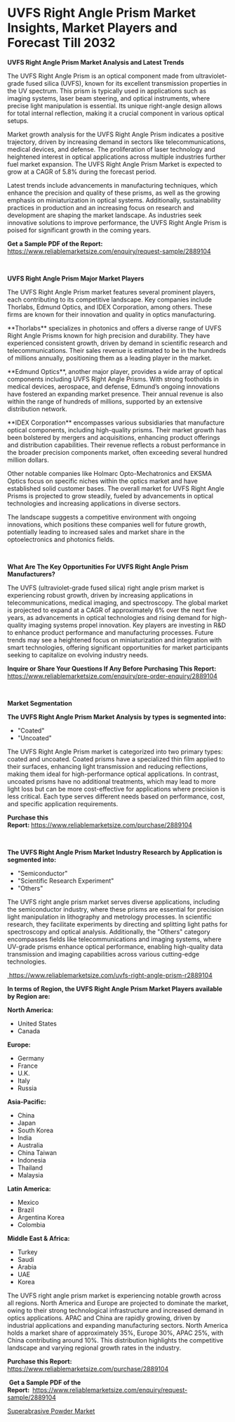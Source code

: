 <p><h1>UVFS Right Angle Prism Market Insights, Market Players and Forecast Till 2032</h1></p><p><strong>UVFS Right Angle Prism Market Analysis and Latest Trends</strong></p>
<p><p>The UVFS Right Angle Prism is an optical component made from ultraviolet-grade fused silica (UVFS), known for its excellent transmission properties in the UV spectrum. This prism is typically used in applications such as imaging systems, laser beam steering, and optical instruments, where precise light manipulation is essential. Its unique right-angle design allows for total internal reflection, making it a crucial component in various optical setups.</p><p>Market growth analysis for the UVFS Right Angle Prism indicates a positive trajectory, driven by increasing demand in sectors like telecommunications, medical devices, and defense. The proliferation of laser technology and heightened interest in optical applications across multiple industries further fuel market expansion. The UVFS Right Angle Prism Market is expected to grow at a CAGR of 5.8% during the forecast period. </p><p>Latest trends include advancements in manufacturing techniques, which enhance the precision and quality of these prisms, as well as the growing emphasis on miniaturization in optical systems. Additionally, sustainability practices in production and an increasing focus on research and development are shaping the market landscape. As industries seek innovative solutions to improve performance, the UVFS Right Angle Prism is poised for significant growth in the coming years.</p></p>
<p><strong>Get a Sample PDF of the Report:&nbsp;</strong> <a href="https://www.reliablemarketsize.com/enquiry/request-sample/2889104?utm_campaign=2640&utm_medium=2&utm_source=Github&utm_content=ia&utm_term=14032025&utm_id=uvfs-right-angle-prism">https://www.reliablemarketsize.com/enquiry/request-sample/2889104</a></p>
<p>&nbsp;</p>
<p><strong>UVFS Right Angle Prism Major Market Players</strong></p>
<p><p>The UVFS Right Angle Prism market features several prominent players, each contributing to its competitive landscape. Key companies include Thorlabs, Edmund Optics, and IDEX Corporation, among others. These firms are known for their innovation and quality in optics manufacturing.</p><p>**Thorlabs** specializes in photonics and offers a diverse range of UVFS Right Angle Prisms known for high precision and durability. They have experienced consistent growth, driven by demand in scientific research and telecommunications. Their sales revenue is estimated to be in the hundreds of millions annually, positioning them as a leading player in the market.</p><p>**Edmund Optics**, another major player, provides a wide array of optical components including UVFS Right Angle Prisms. With strong footholds in medical devices, aerospace, and defense, Edmund’s ongoing innovations have fostered an expanding market presence. Their annual revenue is also within the range of hundreds of millions, supported by an extensive distribution network.</p><p>**IDEX Corporation** encompasses various subsidiaries that manufacture optical components, including high-quality prisms. Their market growth has been bolstered by mergers and acquisitions, enhancing product offerings and distribution capabilities. Their revenue reflects a robust performance in the broader precision components market, often exceeding several hundred million dollars.</p><p>Other notable companies like Holmarc Opto-Mechatronics and EKSMA Optics focus on specific niches within the optics market and have established solid customer bases. The overall market for UVFS Right Angle Prisms is projected to grow steadily, fueled by advancements in optical technologies and increasing applications in diverse sectors.</p><p>The landscape suggests a competitive environment with ongoing innovations, which positions these companies well for future growth, potentially leading to increased sales and market share in the optoelectronics and photonics fields.</p></p>
<p>&nbsp;</p>
<p><strong>What Are The Key Opportunities For UVFS Right Angle Prism Manufacturers?</strong></p>
<p><p>The UVFS (ultraviolet-grade fused silica) right angle prism market is experiencing robust growth, driven by increasing applications in telecommunications, medical imaging, and spectroscopy. The global market is projected to expand at a CAGR of approximately 6% over the next five years, as advancements in optical technologies and rising demand for high-quality imaging systems propel innovation. Key players are investing in R&D to enhance product performance and manufacturing processes. Future trends may see a heightened focus on miniaturization and integration with smart technologies, offering significant opportunities for market participants seeking to capitalize on evolving industry needs.</p></p>
<p><strong>Inquire or Share Your Questions If Any Before Purchasing This Report:</strong> <a href="https://www.reliablemarketsize.com/enquiry/pre-order-enquiry/2889104?utm_campaign=2640&utm_medium=2&utm_source=Github&utm_content=ia&utm_term=14032025&utm_id=uvfs-right-angle-prism">https://www.reliablemarketsize.com/enquiry/pre-order-enquiry/2889104</a></p>
<p>&nbsp;</p>
<p><strong>Market Segmentation</strong></p>
<p><strong>The UVFS Right Angle Prism Market Analysis by types is segmented into:</strong></p>
<p><ul><li>"Coated"</li><li>"Uncoated"</li></ul></p>
<p><p>The UVFS Right Angle Prism market is categorized into two primary types: coated and uncoated. Coated prisms have a specialized thin film applied to their surfaces, enhancing light transmission and reducing reflections, making them ideal for high-performance optical applications. In contrast, uncoated prisms have no additional treatments, which may lead to more light loss but can be more cost-effective for applications where precision is less critical. Each type serves different needs based on performance, cost, and specific application requirements.</p></p>
<p><strong>Purchase this Report:&nbsp;</strong><a href="https://www.reliablemarketsize.com/purchase/2889104?utm_campaign=2640&utm_medium=2&utm_source=Github&utm_content=ia&utm_term=14032025&utm_id=uvfs-right-angle-prism">https://www.reliablemarketsize.com/purchase/2889104</a></p>
<p>&nbsp;</p>
<p><strong>The UVFS Right Angle Prism Market Industry Research by Application is segmented into:</strong></p>
<p><ul><li>"Semiconductor"</li><li>"Scientific Research Experiment"</li><li>"Others"</li></ul></p>
<p><p>The UVFS right angle prism market serves diverse applications, including the semiconductor industry, where these prisms are essential for precision light manipulation in lithography and metrology processes. In scientific research, they facilitate experiments by directing and splitting light paths for spectroscopy and optical analysis. Additionally, the "Others" category encompasses fields like telecommunications and imaging systems, where UV-grade prisms enhance optical performance, enabling high-quality data transmission and imaging capabilities across various cutting-edge technologies.</p></p>
<p><a href="https://www.reliablemarketsize.com/uvfs-right-angle-prism-r2889104?utm_campaign=2640&utm_medium=2&utm_source=Github&utm_content=ia&utm_term=14032025&utm_id=uvfs-right-angle-prism">&nbsp;https://www.reliablemarketsize.com/uvfs-right-angle-prism-r2889104</a></p>
<p><strong>In terms of Region, the UVFS Right Angle Prism Market Players available by Region are:</strong></p>
<p>
    <p> <strong> North America: </strong>
        <ul>
            <li>United States</li>
            <li>Canada</li>
        </ul>
        </p> 
    <p> <strong> Europe: </strong>
        <ul>
            <li>Germany</li>
            <li>France</li>
            <li>U.K.</li>
            <li>Italy</li>
            <li>Russia</li>
        </ul>
        </p> 
    <p> <strong> Asia-Pacific: </strong>
        <ul>
            <li>China</li>
            <li>Japan</li>
            <li>South Korea</li>
            <li>India</li>
            <li>Australia</li>
            <li>China Taiwan</li>
            <li>Indonesia</li>
            <li>Thailand</li>
            <li>Malaysia</li>
        </ul>
        </p> 
    <p> <strong> Latin America: </strong>
        <ul>
            <li>Mexico</li>
            <li>Brazil</li>
            <li>Argentina Korea</li>
            <li>Colombia</li>
        </ul>
        </p> 
    <p> <strong> Middle East & Africa: </strong>
        <ul>
            <li>Turkey</li>
            <li>Saudi</li>
            <li>Arabia</li>
            <li>UAE</li>
            <li>Korea</li>
        </ul>
    </p>
    </p>
<p><p>The UVFS right angle prism market is experiencing notable growth across all regions. North America and Europe are projected to dominate the market, owing to their strong technological infrastructure and increased demand in optics applications. APAC and China are rapidly growing, driven by industrial applications and expanding manufacturing sectors. North America holds a market share of approximately 35%, Europe 30%, APAC 25%, with China contributing around 10%. This distribution highlights the competitive landscape and varying regional growth rates in the industry.</p></p>
<p><strong>Purchase this Report: </strong><a href="https://www.reliablemarketsize.com/purchase/2889104?utm_campaign=2640&utm_medium=2&utm_source=Github&utm_content=ia&utm_term=14032025&utm_id=uvfs-right-angle-prism">https://www.reliablemarketsize.com/purchase/2889104</a></p>
<p>&nbsp;<strong>Get a Sample PDF of the Report:&nbsp;&nbsp;</strong><a href="https://www.reliablemarketsize.com/enquiry/request-sample/2889104?utm_campaign=2640&utm_medium=2&utm_source=Github&utm_content=ia&utm_term=14032025&utm_id=uvfs-right-angle-prism">https://www.reliablemarketsize.com/enquiry/request-sample/2889104</a></p>
<p><strong></strong></p>
<p><p><a href="https://github.com/schwminh2001101/Market-Research-Report-List-1/blob/main/superabrasive-powder-market.md?utm_campaign=2640&utm_medium=2&utm_source=Github&utm_content=ia&utm_term=14032025&utm_id=uvfs-right-angle-prism">Superabrasive Powder Market</a></p></p>